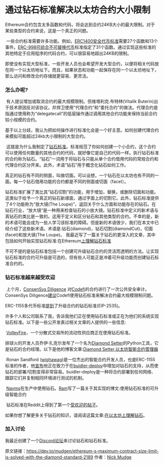 # 通过钻石标准解决以太坊合约大小限制

​		Ethereum合约包含太多函数和代码，将会达到合约24KB大小的最大限制。对于某些类型的合约来说，这是一个真正的问题。

​		一些合约标准需要许多功能。例如，[ERC1400安全代币标准](https://github.com/ethereum/eips/issues/1411
)需要27个函数和13个事件。[ERC-998可组合不可替换代币](https://eips.ethereum.org/EIPS/eip-998)标准指定了31个函数。通过实现这些标准的其他特定于应用程序的代码合约，可以很容易地超出24KB的限制。

​		即使没有实现大型标准，一些开发人员也会希望开发大型合约，以便将相关代码放在同一个以太坊地址下。而且，如果状态和功能一起保存在同一个以太坊地址下，那么访问和修改合约存储就更容易、更灵活。

### [](#怎么办呢)怎么办呢?

​		有人提议增加或取消合约的最大规模限制。但维塔利克.布特林(Vitalik Buterin)出于技术原因反对该协议，并捍卫使用“代理合约”和“委托合约”的做法。代理合约是指通过使用称为“delegatecall”的低层操作通过调用其他合约功能来保持当前合约较小规模的合约。

基于以上分歧，我认为把如何操作进行标准化会是一个好主意。如何创建代理合约来模拟可能超过24kb大小限制的大型合约。

​	   这就是为什么我制定了[钻石标准](https://github.com/ethereum/EIPs/issues/2535)。标准规范了你如何创建一个小合约，这个合约可以使用任何数量的其他合约的代码，就好像它是自己的代码一样。
​		执行钻石标准的合约称为钻石。“钻石”一词用于将钻石与只能从单个合约借用代码的常规合约和代理合约区分开来。此外，术语“钻石”用于概念化钻石如何工作。

​		真正的钻石有不同的侧面，叫做切面。可以设想，一个钻石在以太坊也有不同的一面。每一个钻石借用功能的合约都是不同的侧面或切面（facet）。

​	钻石标准扩展了类比其“钻石切割”的功能，用于增加，替换，或删除切面和功能。这类似于给予一个真正的钻石新琢面，通过字面上的切割它。
​		此外，钻石标准提供了4个功能称为“放大镜(The Loupe)”，返回关于什么方面和功能存在的钻石。在钻石行业，“放大镜”是一种用来检查钻石的小放大镜。
​		钻石标准中定义的新术语与真钻石的类比是一致的。这用于定义和区分钻石和其他类型的合约。不幸的是，新的术语可能会成为一些人学习该标准的障碍。但是新的术语很少，我们在本文中已经介绍了这些新术语。术语是:钻石(diamond)，钻石切割(diamondCut)，切面(facet)和放大镜(The Loupe)。
我最近写了一篇关于钻石的更深入的文章，其中包括如何开始实现钻石标准:在Ethereum[上理解钻石标准](https://dev.to/mudgen/understanding-diamonds-on-ethereum-1fb)

​		不可不提的是钻石标准包括一个创建可升级钻石合约的灵活而透明的方法。让实现钻石标准的合约可升级是可选的，但有些人可能正是冲着可升级功能而创建钻石标准合约的。



### [](#钻石标准越来越受欢迎)钻石标准越来越受欢迎

​		上个月，[ConsenSys Diligence](https://diligence.consensys.net) 对[Codefi](https://codefi.consensys.net/)的合约进行了一次公共安全审计。ConsenSys Diligence[建议](https://diligence.consensys.net/audits/2020/06/codefi-erc1400-assessment/#diamond-standard)Codefi使用钻石标准来解决合约最大规模限制问题。

ERC-1155多代币标准[提到](https://eips.ethereum.org/EIPS/eip-1155#upgrades)了升级合约的钻石标准(EIP-2535)。

许多个人和公司联系了我，告诉我他们正在使用钻石标准或正在为他们的系统实现钻石标准。以下是一些公开发表过相关文章的人提供的一些信息:

​		[VolleyFire](http://joeyzacherl.com/2018/10/volleyfire-liquidity-provider-for-decentralized-exchanges/)，一个分散式交易所的流动性供应商正在使用钻石标准。

排球火的开发人员乔伊·扎克尔发布了一个名为[Diamond Setter](https://github.com/lampshade9909/DiamondSetter)的Python工具，它是钻石的合约经理。以下是他的博客文章:[Diamond Setter,以太坊智能合约管理器](http://joeyzacherl.com/2020/06/diamond-setter-ethereum-smart-contract-manager)

​		Ronan Sandford ([wighawag](https://twitter.com/wighawag))是一位杰出的智能合约开发人员，也是ERC-1155标准的作者，他[宣布](https://twitter.com/wighawag/status/1280992800545349644)他正在致力于在[buidler-deploy](https://github.com/wighawag/buidler-deploy#readme)中增加对钻石的支持，从而使钻石的部署/切割变得非常容易。buidler-deploy是一种将合约部署到任何网络、跟踪它们并复制相同环境进行测试的机制。

​		[Nayms](https://nayms.io/)在生产中使用钻石。[Ram](https://twitter.com/hiddentao)写了一篇关于其实现的博文:使用钻石标准的可升级智能合约

​		钻石标准在Reddit上得到了第一个[受欢迎的帖子](https://www.reddit.com/r/ethereum/comments/gze6k3/a_diamond_is_a_set_of_contracts_that_can_access)。

如果你想了解更多关于钻石的知识，请阅读这篇文章:[在以太坊上理解钻石](https://dev.to/mudgen/understanding-diamonds-on-ethereum-1fb)。

### [](#加入讨论)加入讨论

我最近创建了一个[Discord论坛](https://discord.gg/kQewPw2)来讨论钻石和钻石标准。



原文链接：https://dev.to/mudgen/ethereum-s-maximum-contract-size-limit-is-solved-with-the-diamond-standard-2189 作者：[Nick Mudge](https://dev.to/mudgen)


